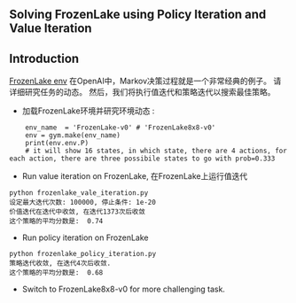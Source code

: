 ## Solving FrozenLake using Policy Iteration and Value Iteration

## Introduction
[FrozenLake env](https://gym.openai.com/envs/FrozenLake-v0/) 在OpenAI中，Markov决策过程就是一个非常经典的例子。 请详细研究任务的动态。 然后，我们将执行值迭代和策略迭代以搜索最佳策略。 

* 加载FrozenLake环境并研究环境动态 :
```
    env_name  = 'FrozenLake-v0' # 'FrozenLake8x8-v0'
    env = gym.make(env_name)
    print(env.env.P)
    # it will show 16 states, in which state, there are 4 actions, for each action, there are three possibile states to go with prob=0.333
```

* Run value iteration on FrozenLake, 在FrozenLake上运行值迭代 
```
python frozenlake_vale_iteration.py
设定最大迭代次数: 100000, 停止条件: 1e-20
价值迭代在迭代中收敛, 在迭代1373次后收敛
这个策略的平均分数是:  0.74
```

* Run policy iteration on FrozenLake
```
python frozenlake_policy_iteration.py
策略迭代收敛, 在迭代4次后收敛.
这个策略的平均分数是:  0.68
```

* Switch to FrozenLake8x8-v0 for more challenging task.

